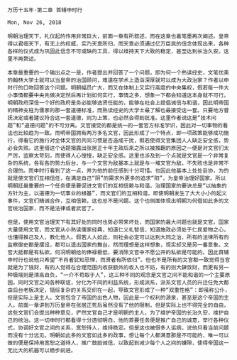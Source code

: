 `万历十五年·第二章 首辅申时行`

`Mon, Nov 26, 2018`

`明朝治理天下，礼仪起的作用非常巨大，前面一章有所叙述，而在这章也着笔墨再次阐述。皇帝得以君临天下，有无上的权威，实乃天意所归，而天意必须通过亿万臣民的信念体现出来，各种各样的仪式成为巩固此信念不可或缺的工具，得以维持天下大致的稳定，甚至达到长治久安。这里不再赘述。`

`本章最重要的一个输出点之一是，作者提出并回答了一个问题，即为何一个熟读经史，文笔优美的翰林大学士就可以当皇帝的治国顾问，难道在学术上造诣深厚就可以成为大政治家？作者以申时行的口吻回答这个问题。明朝幅员广大，而又在体制上又实行高度的中央集权，假若每一件大小事情都要中央先做决定然后再计划如何实行，事情之多，想象一下都会知道这本身就不可行。明朝政府深信一个好的政府是务必能够选贤任能的，能够在社会上提倡诚信与和谐，因此明帝国的精神支柱为儒家的那一套道德标准，而熟读经史的大学士最了解也最接受这一套。只要地方督抚决定或者建议符合这一套道德，则为上策，也必然会得到批准。这里作者说这是“技术问题”和“道德问题”的不可分离。文官接受的都是统一的一套官方标准学识，因此对一切事物的看法也比较趋为一致。而明帝国拥有两万多名文官，因此形成了一个特点，即一项政策能够成功施行，得看它的施行对全体文官的共同习惯是否造成干扰，假若使得文官集团人人缺乏安全感，势必会失败。这里借这个话题揭露出张居正十年主政后来之所以被推翻的原因之一便是对文官们太严厉，监察太苛刻，而使得人心惶惶，缺乏安全感。这里也涉及到一个点就是文官是一个非常复杂的系统，各有各的势力后台，与一个文官为敌基本上就是与一堆文官为敌，不失败也是非常不合理的。而申时行看到了这一点，并为他的前任感到十分可惜。也因此他基本上处处妥协，为的就是使文官们互相信任，在满足自己“阴”的需求外更多的追求“阳”，为皇帝治理好国家。所以明朝廷最重要的一个任务便是要促进文官们的互相信赖与和谐，治理国家的要诀总是“以抽象的方针为主，以道德为一切事业的根基”，而文官们的互相和谐，即使明朝发生了大大小小的起义事件，文官们精诚合作，互相信赖，这也总不是问题。这个也侧面体现出明朝为何借如此多的文官统治国家，而不是法律或者武官了。`

`但是，使用文官治理天下有其好处的同时也势必带来坏处，而国家的最大问题也就是文官。国家大量使用文官，而文官从小熟读儒家经典，知道仁义礼智信，知道施政必须处于仁民爱物之心，也懂得推己及人，教化他人。假若人人如此，则社会必定可以达到大同之治，所有的法律所有的监察御史都是摆设，都可以退出国家的舞台。然而理想是这样想象，现实却又是另一番景象。文官大抵都是有私欲，何况明朝给的俸禄极低，要消除文官中不愿公开的私欲是可能的。因此首辅申时行也说他只希望“不肖者犹知忌惮，而贤者有所依归”。但也不是所有的文官都一致觉得当官就是为了钱财，有的人觉得在合理范围内收获额外的收入也不妨，有的则大肆敛财，而更有另一种极端则是清高自负，“一介不苟取于人”，这三种不同的观念是文官之间不能和谐的一个主要原因。同时文官之间各种联谊，分化为不同的利益系统，形成派系，派系文官人员的升迁任免大都由后台老板决定，错综复杂的关系交织在一起，导致文官形成了一种“双重性格”：即虽称公仆，但是实际上是主人。文官包含了帝国的出色人物，因此是一个权利的源泉，甚至是这个帝国的主人。前面一章讲到万历皇帝在张居正死后虽然没有了他的限制，但是实际上也不得完全的自由，这些文官们会提出种种意见，俨然文官自己才是明朝的主人，为了维护帝国的长治久安，维护自己的统治。这一切申时行都看得十分透彻明白，他的首要任务便是推广自己的诚意，举行各种仪式，协调好文官之间的关系，宽恕待人，维持稳定。但是这也被很多人诟病，说他只看当前问题而没有十分远见。明朝如此多的文官如此多的政事，想让每个人都满意那是不可能的，唯一可以做的便是保持用宽恕之道待人，推广鼓励诚信，以致起到减少每个人之间的嫌隙，使得帝国这一无比大的机器可以稳步前进。`
